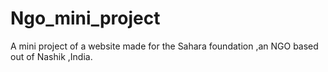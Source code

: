 # Ngo_mini_project
A mini project of a website made for the Sahara foundation ,an NGO based out of Nashik ,India.
